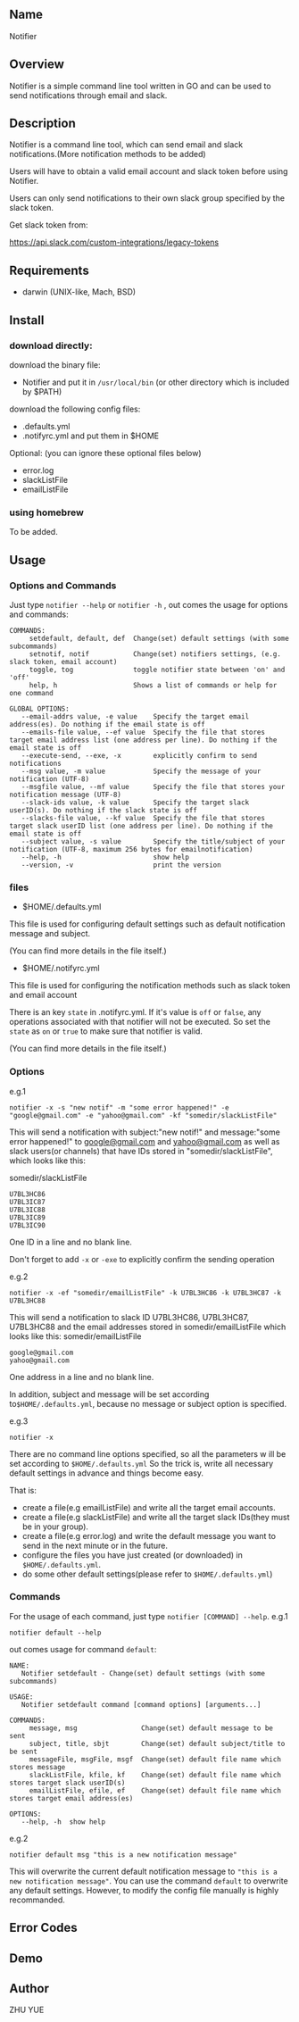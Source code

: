 ## Name
Notifier

## Overview
Notifier is a simple command line tool written in GO and can be used to send notifications through email and slack.

## Description
Notifier is a command line tool, which can send email and slack notifications.(More notification methods to be added)

Users will have to obtain a valid email account and slack token before using Notifier. 

Users can only send notifications to their own slack group specified by the slack token. 

Get slack token from: 

https://api.slack.com/custom-integrations/legacy-tokens 

## Requirements
- darwin (UNIX-like, Mach, BSD)

## Install
### download directly:
download the binary file:
- Notifier
and put it in `/usr/local/bin` (or other directory which is included by $PATH)

download the following config files:
- .defaults.yml
- .notifyrc.yml
and put them in $HOME

Optional: (you can ignore these optional files below)
- error.log
- slackListFile
- emailListFile

### using homebrew
To be added.

## Usage
### Options and Commands
Just type `notifier --help` or `notifier -h` , out comes the usage for options and commands:
```
COMMANDS:
     setdefault, default, def  Change(set) default settings (with some subcommands)
     setnotif, notif           Change(set) notifiers settings, (e.g. slack token, email account)
     toggle, tog               toggle notifier state between 'on' and 'off'
     help, h                   Shows a list of commands or help for one command

GLOBAL OPTIONS:
   --email-addrs value, -e value    Specify the target email address(es). Do nothing if the email state is off
   --emails-file value, --ef value  Specify the file that stores target email address list (one address per line). Do nothing if the email state is off
   --execute-send, --exe, -x        explicitly confirm to send notifications
   --msg value, -m value            Specify the message of your notification (UTF-8)
   --msgfile value, --mf value      Specify the file that stores your notification message (UTF-8)
   --slack-ids value, -k value      Specify the target slack userID(s). Do nothing if the slack state is off
   --slacks-file value, --kf value  Specify the file that stores target slack userID list (one address per line). Do nothing if the email state is off
   --subject value, -s value        Specify the title/subject of your notification (UTF-8, maximum 256 bytes for emailnotification)
   --help, -h                       show help
   --version, -v                    print the version
```
### files
- $HOME/.defaults.yml

This file is used for configuring default settings such as default notification message and subject.

(You can find more details in the file itself.)

- $HOME/.notifyrc.yml

This file is used for configuring the notification methods such as slack token and email account

There is an key `state` in .notifyrc.yml. If it's value is `off` or `false`, any operations associated with that notifier will not be executed. So set the `state` as `on` or `true` to make sure that notifier is valid.

(You can find more details in the file itself.)

### Options

e.g.1
```
notifier -x -s "new notif" -m "some error happened!" -e "google@gmail.com" -e "yahoo@gmail.com" -kf "somedir/slackListFile"
```
This will send a notification with subject:"new notif!" and message:"some error happened!" 
to google@gmail.com and yahoo@gmail.com as well as slack users(or channels) that have IDs stored in "somedir/slackListFile",
which looks like this:

somedir/slackListFile
```
U7BL3HC86
U7BL3IC87
U7BL3IC88
U7BL3IC89
U7BL3IC90
```
One ID in a line and no blank line.

Don't forget to add `-x` or `-exe` to explicitly confirm the sending operation

e.g.2
```
notifier -x -ef "somedir/emailListFile" -k U7BL3HC86 -k U7BL3HC87 -k U7BL3HC88
```
This will send a notification to slack ID U7BL3HC86, U7BL3HC87, U7BL3HC88 and the email addresses stored in somedir/emailListFile 
which looks like this:
somedir/emailListFile
```
google@gmail.com
yahoo@gmail.com
```
One address in a line and no blank line.

In addition, subject and message will be set according to`$HOME/.defaults.yml`, because no message or subject option is specified.


e.g.3
```
notifier -x
```
There are no command line options specified, so all the parameters w ill be set according to `$HOME/.defaults.yml`
So the trick is, write all necessary default settings in advance and things become easy. 

That is:
- create a file(e.g emailListFile) and write all the target email accounts. 
- create a file(e.g slackListFile) and write all the target slack IDs(they must be in your group). 
- create a file(e.g error.log) and write the default message you want to send in the next minute or in the future.
- configure the files you have just created (or downloaded) in `$HOME/.defaults.yml`.
- do some other default settings(please refer to `$HOME/.defaults.yml`)

### Commands
For the usage of each command, just type `notifier [COMMAND] --help`.
e.g.1
```
notifier default --help
```
out comes usage for command `default`:
```
NAME:
   Notifier setdefault - Change(set) default settings (with some subcommands)

USAGE:
   Notifier setdefault command [command options] [arguments...]

COMMANDS:
     message, msg                Change(set) default message to be sent
     subject, title, sbjt        Change(set) default subject/title to be sent
     messageFile, msgFile, msgf  Change(set) default file name which stores message
     slackListFile, kfile, kf    Change(set) default file name which stores target slack userID(s)
     emailListFile, efile, ef    Change(set) default file name which stores target email address(es)

OPTIONS:
   --help, -h  show help
```

e.g.2
```
notifier default msg "this is a new notification message"
```
This will overwrite the current default notification message to `"this is a new notification message"`.
You can use the command `default` to overwrite any default settings. 
However, to modify the config file manually is highly recommanded.

## Error Codes

## Demo

## Author
ZHU YUE
